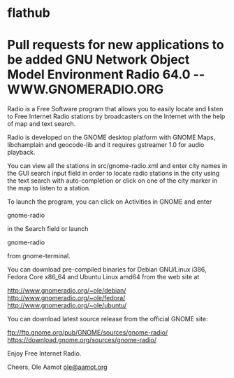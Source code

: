 # flathub
Pull requests for new applications to be added
GNU Network Object Model Environment Radio 64.0 -- WWW.GNOMERADIO.ORG
=====================================================================

Radio is a Free Software program that allows you to easily
locate and listen to Free Internet Radio stations by broadcasters on
the Internet with the help of map and text search.

Radio is developed on the GNOME desktop platform with GNOME
Maps, libchamplain and geocode-lib and it requires gstreamer 1.0 for
audio playback.

You can view all the stations in src/gnome-radio.xml and enter city
names in the GUI search input field in order to locate radio stations
in the city using the text search with auto-completion or click on one
of the city marker in the map to listen to a station.

To launch the program, you can click on Activities in GNOME and enter

   gnome-radio

in the Search field or launch

   gnome-radio

from gnome-terminal.

You can download pre-compiled binaries for Debian GNU/Linux i386,
Fedora Core x86_64 and Ubuntu Linux amd64 from the web site at

   http://www.gnomeradio.org/~ole/debian/
   http://www.gnomeradio.org/~ole/fedora/
   http://www.gnomeradio.org/~ole/ubuntu/

You can download latest source release from the official GNOME site:

   ftp://ftp.gnome.org/pub/GNOME/sources/gnome-radio/
   https://download.gnome.org/sources/gnome-radio/

Enjoy Free Internet Radio.

Cheers,
Ole Aamot <ole@aamot.org>
